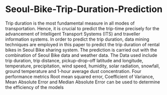 # Seoul-Bike-Trip-Duration-Prediction
Trip duration is the most fundamental measure in all modes of transportation.  Hence, it is crucial to predict the trip-time precisely for the advancement of Intelligent  Transport Systems (ITS) and traveller information systems. In order to predict the trip duration, data mining techniques are employed in this paper to predict the trip duration of  rental bikes in Seoul Bike sharing system. The prediction is carried out with the combination  of Seoul Bike data and weather data. The Data used include trip duration, trip distance,  pickup-drop-off latitude and longitude, temperature, precipitation, wind speed, humidity, solar  radiation, snowfall, ground temperature and 1-hour average dust concentration. Four performance metrics Root mean squared error, Coefficient of Variance, Mean Absolute  Error and Median Absolute Error can be used to determine the efficiency of the models
